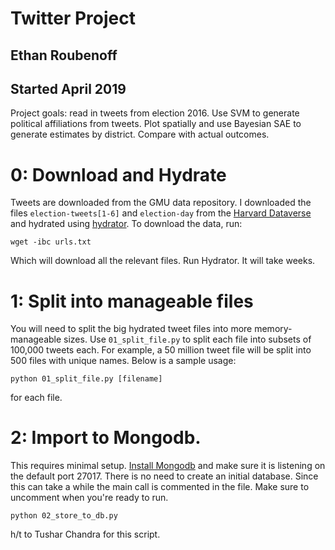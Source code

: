 # Twitter Project
## Ethan Roubenoff
## Started April 2019

Project goals: read in tweets from election 2016. Use SVM to generate political affiliations from tweets.  Plot spatially and use Bayesian SAE to generate estimates by district.  Compare with actual outcomes.

# 0: Download and Hydrate
Tweets are downloaded from the GMU data repository.  I downloaded the files `election-tweets[1-6]` and `election-day` from the [Harvard Dataverse](https://dataverse.harvard.edu/dataset.xhtml?persistentId=doi:10.7910/DVN/PDI7IN) and hydrated using [hydrator](https://github.com/DocNow/hydrator).  To download the data, run:
```
wget -ibc urls.txt
```
Which will download all the relevant files. Run Hydrator. It will take weeks. 

# 1: Split into manageable files
You will need to split the big hydrated tweet files into more memory-manageable sizes.  Use `01_split_file.py` to split each file into subsets of 100,000 tweets each.  For example, a 50 million tweet file will be split into 500 files with unique names.  Below is a sample usage:
```
python 01_split_file.py [filename]
```
for each file.

# 2: Import to Mongodb.
This requires minimal setup.  [Install Mongodb](https://docs.mongodb.com/manual/administration/install-community/) and make sure it is listening on the default port 27017.  There is no need to create an initial database.  Since this can take a while the main call is commented in the file.  Make sure to uncomment when you're ready to run.
```
python 02_store_to_db.py
```
h/t to Tushar Chandra for this script.
